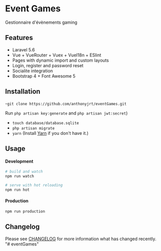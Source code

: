 # Event Games 
Gestionnaire d'évènements gaming

## Features

- Laravel 5.6 
- Vue + VueRouter + Vuex + VueI18n + ESlint
- Pages with dynamic import and custom layouts
- Login, register and password reset
- Socialite integration
- Bootstrap 4 + Font Awesome 5

## Installation
-`git clone https://github.com/anthonyjrt/eventGames.git`

Run `php artisan key:generate` and `php artisan jwt:secret`)
- `touch database/database.sqlite`
- `php artisan migrate`
- `yarn` (Install [Yarn](https://yarnpkg.com/en/docs/install) if you don't have it.)

## Usage

#### Development

```bash
# build and watch
npm run watch

# serve with hot reloading
npm run hot
```

#### Production

```bash
npm run production
```

## Changelog

Please see [CHANGELOG](CHANGELOG.md) for more information what has changed recently.
"# eventGames" 
